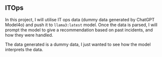 ## ITOps

In this project, I will utilise IT ops data (dummy data generated by ChatGPT Model4o) and push it to `llama3:latest` model. Once the data is parsed, I will prompt the model to give a recommendation based on past incidents, and how they were handled.

The data generated is a dummy data, I just wanted to see how the model interprets the data. 
